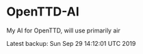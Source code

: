 # OpenTTD-AI
My AI for OpenTTD, will use primarily air

Latest backup: Sun Sep 29 14:12:01 UTC 2019
